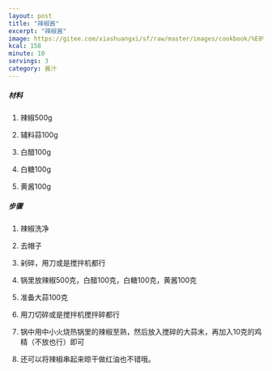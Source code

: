 ```yaml
---
layout: post
title: "辣椒酱"
excerpt: "辣椒酱"
image: https://gitee.com/xiashuangxi/sf/raw/master/images/cookbook/%E8%BE%A3%E6%A4%92%E9%85%B1.jpg
kcal: 158
minute: 10
servings: 3
category: 酱汁
---
```


##### 材料

1. 辣椒500g 

2. 辅料蒜100g

3. 白醋100g

4. 白糖100g

5. 黄酱100g

##### 步骤

1. 辣椒洗净

2. 去帽子

3. 剁碎，用刀或是搅拌机都行

4. 锅里放辣椒500克，白醋100克，白糖100克，黄酱100克

5. 准备大蒜100克

6. 用刀切碎或是搅拌机搅拌碎都行

7. 锅中用中小火烧热锅里的辣椒至熟，然后放入搅碎的大蒜末，再加入10克的鸡精（不放也行）即可

8. 还可以将辣椒串起来晾干做红油也不错哦。